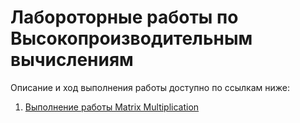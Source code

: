 # Лабороторные работы по Высокопроизводительным вычислениям

Описание и ход выполнения работы доступно по ссылкам ниже:
1. [Выполнение работы Matrix Multiplication](https://github.com/bnepryakhin63/ssau2022/blob/main/HPC-Fall/Lab0_MatMul.ipynb)